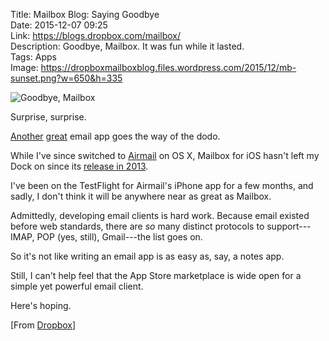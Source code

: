 Title: Mailbox Blog: Saying Goodbye  
Date: 2015-12-07 09:25  
Link: https://blogs.dropbox.com/mailbox/  
Description: Goodbye, Mailbox. It was fun while it lasted.  
Tags: Apps  
Image: https://dropboxmailboxblog.files.wordpress.com/2015/12/mb-sunset.png?w=650&h=335  

![Goodbye, Mailbox][files]

Surprise, surprise.

[Another][archive] [great][wikipedia] email app goes the way of the dodo.

While I've since switched to [Airmail][apple] on OS X, Mailbox for iOS hasn't left my Dock on since its [release in 2013][dropbox].

I've been on the TestFlight for Airmail's iPhone app for a few months, and sadly, I don't think it will be anywhere near as great as Mailbox.

Admittedly, developing email clients is hard work. Because email existed before web standards, there are *so* many distinct protocols to support---IMAP, POP (yes, still), Gmail---the list goes on.

So it's not like writing an email app is as easy as, say, a notes app.

Still, I can't help feel that the App Store marketplace is wide open for a simple yet powerful email client.

Here's hoping.

[From [Dropbox][dropbox 2]]

[apple]: https://itunes.apple.com/us/app/airmail-2.5/id918858936?mt=12&at=1l3vx9s "Airmail 2.5 on the Mac App Store"
[archive]: https://web.archive.org/web/20130611062216/http://www.sprw.me/? "Google purchasing Sparrow"
[dropbox]: https://blogs.dropbox.com/mailbox/2013/01/reserve-your-mailbox-today/ "Mailbox's first blog post"
[dropbox 2]: https://blogs.dropbox.com/dropbox/2015/12/saying-goodbye-to-carousel-and-mailbox/ "Dropbox linking to Mailbox blog post"
[files]: https://dropboxmailboxblog.files.wordpress.com/2015/12/mb-sunset.png?w=650&h=335 "Goodbye, Mailbox"
[wikipedia]: https://en.wikipedia.org/wiki/Sparrow_(email_client) "Wikipedia: Sparrow (email client)"